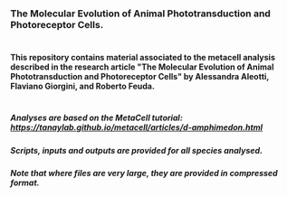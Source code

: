 ### The Molecular Evolution of Animal Phototransduction and Photoreceptor Cells.
#

#### This repository contains material associated to the metacell analysis described in the research article "The Molecular Evolution of Animal Phototransduction and Photoreceptor Cells" by Alessandra Aleotti, Flaviano Giorgini, and Roberto Feuda.
#

##### Analyses are based on the MetaCell tutorial: https://tanaylab.github.io/metacell/articles/d-amphimedon.html
##### Scripts, inputs and outputs are provided for all species analysed.
##### Note that where files are very large, they are provided in compressed format.

